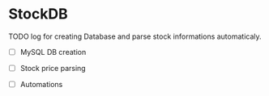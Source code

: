 # StockDB

TODO log for creating Database and parse stock informations automaticaly.

- [ ] MySQL DB creation

- [ ] Stock price parsing

- [ ] Automations
